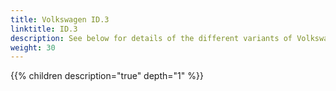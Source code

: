 ```yaml
---
title: Volkswagen ID.3
linktitle: ID.3
description: See below for details of the different variants of Volkswagen ID.3
weight: 30
---
```

{{% children description="true" depth="1" %}}
